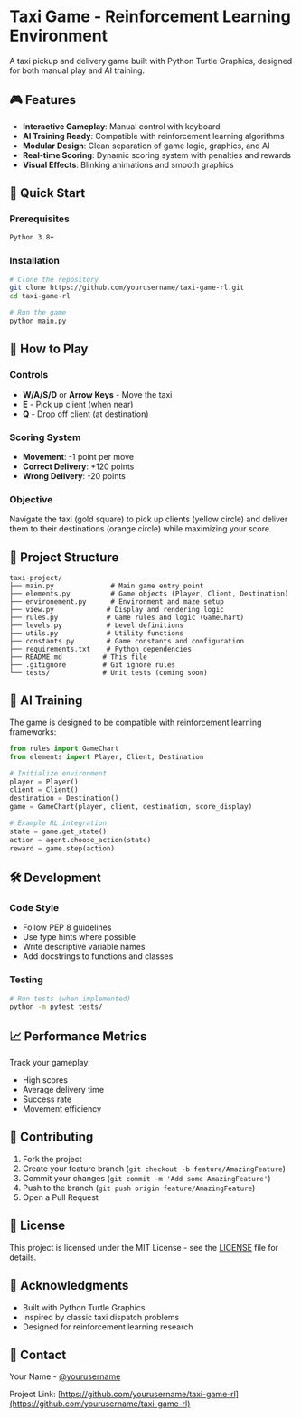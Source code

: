 # Taxi Game - Reinforcement Learning Environment

A taxi pickup and delivery game built with Python Turtle Graphics, designed for both manual play and AI training.

## 🎮 Features

- **Interactive Gameplay**: Manual control with keyboard
- **AI Training Ready**: Compatible with reinforcement learning algorithms
- **Modular Design**: Clean separation of game logic, graphics, and AI
- **Real-time Scoring**: Dynamic scoring system with penalties and rewards
- **Visual Effects**: Blinking animations and smooth graphics

## 🚀 Quick Start

### Prerequisites
```bash
Python 3.8+
```

### Installation
```bash
# Clone the repository
git clone https://github.com/yourusername/taxi-game-rl.git
cd taxi-game-rl

# Run the game
python main.py
```

## 🎯 How to Play

### Controls
- **W/A/S/D** or **Arrow Keys** - Move the taxi
- **E** - Pick up client (when near)
- **Q** - Drop off client (at destination)

### Scoring System
- **Movement**: -1 point per move
- **Correct Delivery**: +120 points
- **Wrong Delivery**: -20 points

### Objective
Navigate the taxi (gold square) to pick up clients (yellow circle) and deliver them to their destinations (orange circle) while maximizing your score.

## 📁 Project Structure

```
taxi-project/
├── main.py              # Main game entry point
├── elements.py          # Game objects (Player, Client, Destination)
├── environement.py      # Environment and maze setup
├── view.py             # Display and rendering logic
├── rules.py            # Game rules and logic (GameChart)
├── levels.py           # Level definitions
├── utils.py            # Utility functions
├── constants.py        # Game constants and configuration
├── requirements.txt    # Python dependencies
├── README.md          # This file
├── .gitignore         # Git ignore rules
└── tests/             # Unit tests (coming soon)
```

## 🤖 AI Training

The game is designed to be compatible with reinforcement learning frameworks:

```python
from rules import GameChart
from elements import Player, Client, Destination

# Initialize environment
player = Player()
client = Client()
destination = Destination()
game = GameChart(player, client, destination, score_display)

# Example RL integration
state = game.get_state()
action = agent.choose_action(state)
reward = game.step(action)
```

## 🛠️ Development

### Code Style
- Follow PEP 8 guidelines
- Use type hints where possible
- Write descriptive variable names
- Add docstrings to functions and classes

### Testing
```bash
# Run tests (when implemented)
python -m pytest tests/
```

## 📈 Performance Metrics

Track your gameplay:
- High scores
- Average delivery time
- Success rate
- Movement efficiency

## 🤝 Contributing

1. Fork the project
2. Create your feature branch (`git checkout -b feature/AmazingFeature`)
3. Commit your changes (`git commit -m 'Add some AmazingFeature'`)
4. Push to the branch (`git push origin feature/AmazingFeature`)
5. Open a Pull Request

## 📝 License

This project is licensed under the MIT License - see the [LICENSE](LICENSE) file for details.

## 🙏 Acknowledgments

- Built with Python Turtle Graphics
- Inspired by classic taxi dispatch problems
- Designed for reinforcement learning research

## 📧 Contact

Your Name - [@yourusername](https://twitter.com/yourusername)

Project Link: [https://github.com/yourusername/taxi-game-rl](https://github.com/yourusername/taxi-game-rl)